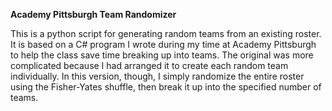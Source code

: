 **Academy Pittsburgh Team Randomizer**

This is a python script for generating random teams from an existing roster. It is based on a C# program I wrote during my time at Academy Pittsburgh to help the class save time breaking up into teams. The original was more complicated because I had arranged it to create each random team individually. In this version, though, I simply randomize the entire roster using the Fisher-Yates shuffle, then break it up into the specified number of teams. 
